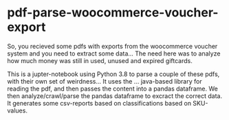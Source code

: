 # pdf-parse-woocommerce-voucher-export
So, you recieved some pdfs with exports from the woocommerce voucher system and you need to extract some data...
The need here was to analyze how much money was still in used, unused and expired giftcards.

This is a jupter-notebook using Python 3.8 to parse a couple of these pdfs, with their own set of weirdness...
It uses the ... java-based library for reading the pdf, and then passes the content into a pandas dataframe.
We then analyze/crawl/parse the pandas dataframe to excract the correct data. 
It generates some csv-reports based on classifications based on SKU-values.

